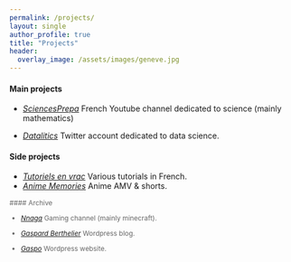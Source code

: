 ```yaml
---
permalink: /projects/
layout: single
author_profile: true
title: "Projects"
header:
  overlay_image: /assets/images/geneve.jpg
---
```


#### Main projects

- [*SciencesPrepa*](https://www.youtube.com/@sciencesprepa)
French Youtube channel dedicated to science (mainly mathematics)

- [*Datalitics*](https://x.com/datalitics)
Twitter account dedicated to data science.


#### Side projects

- [*Tutoriels en vrac*](https://www.youtube.com/channel/UCo-qkV187HhALYFvtq8fYxA) Various tutorials in French.
- [*Anime Memories*](https://www.youtube.com/channel/UC08isU1hjTjGIvLHQZ1uIIw) Anime AMV & shorts.


<div style="font-size: 0.85em; color: #666;">
#### Archive

- [*Nnaga*](https://www.youtube.com/@Gaspa93100)
Gaming channel (mainly minecraft).

- [*Gaspard Berthelier*](https://gaspardberthelier.home.blog/) Wordpress blog.

- [*Gaspo*](https://gaspo125063974.wordpress.com/) Wordpress website.
</div>
